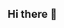 ## Hi there 👋


<!--
![Snake animation](https://github.com/RitaJeveaux/RitaJeveaux/blob/output/github-snake-dark.svg)
![GitHub Snake dark](https://github.com/RitaJeveaux/RitaJeveaux/blob/output/github-snake-dark.svg?palette=github-dark)
![GitHub Snake](https://github.com/RitaJeveaux/RitaJeveaux/blob/output/github-snake.svg)
![GitHub Snake dark](https://github.com/RitaJeveaux/RitaJeveaux/blob/output/github-snake-dark.svg?palette=github-dark)

!

**RitaJeveaux/RitaJeveaux** is a ✨ _special_ ✨ repository because its `README.md` (this file) appears on your GitHub profile.
![snake gif](https://github.com/RitaJeveaux/RitaJeveaux/blob/output/github-snake-dark.svg)
Passionate about technology, Knowledge in Javascript, Phyton, PHP, C, C ++, ASP, Agile methodologies, GitHub, React, Redux, Hooks, MongoDB, MySQL ... 
Here are some ideas to get you started:
 
- 🔭 I’m currently working on ...
- 🌱 I’m currently learning ...
- 👯 I’m looking to collaborate on ...
- 🤔 I’m looking for help with ...
- 💬 Ask me about ...
- 📫 How to reach me: ...
- 😄 Pronouns: ...
- ⚡ Fun fact: ...
-->

